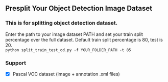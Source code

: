 ## Presplit Your Object Detection Image Dataset

### This is for splitting object detection dataset.
Enter the path to your image dataset PATH and set your train split percentage over the full dataset. Default train split percentage is 80, test is 20.
<br>`python split_train_test_od.py -f YOUR_FOLDER_PATH -t 85`

### Support
- [x] Pascal VOC dataset (image + annotation .xml files)
